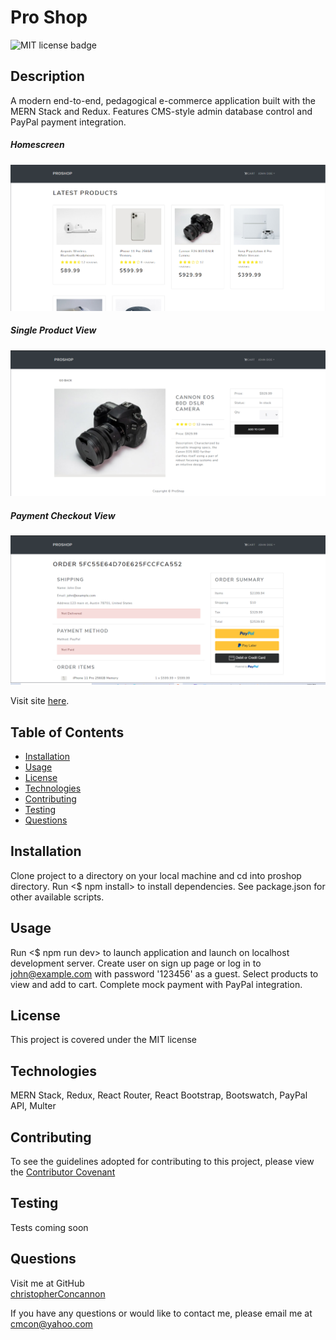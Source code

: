 
# Pro Shop

![MIT license badge](https://img.shields.io/badge/license-MIT-green)

## Description
A modern end-to-end, pedagogical e-commerce application built with the MERN Stack and Redux.  Features CMS-style admin database control and PayPal payment integration. 

##### Homescreen
![Homescreen Screenshot](./assets/images/screenshot.png)
##### Single Product View
![Single Product View Screenshot](./assets/images/screenshot2.png)
##### Payment Checkout View
![View Screenshot](./assets/images/screenshot3.png)

Visit site [here](https://).
## Table of Contents
  * [Installation](#installation)
  * [Usage](#usage)
  * [License](#license)
  * [Technologies](#technologies)
  * [Contributing](#contributing)
  * [Testing](#testing)
  * [Questions](#questions)
  
## Installation
Clone project to a directory on your local machine and cd into proshop directory.  Run <$ npm install> to install dependencies.  See package.json for other available scripts.

## Usage
Run <$ npm run dev> to launch application and launch on localhost development server.  Create user on sign up page or log in to john@example.com with password '123456' as a guest.  Select products to view and add to cart.  Complete mock payment with PayPal integration. 

## License 
This project is covered under the MIT license 

## Technologies 
MERN Stack, Redux, React Router, React Bootstrap, Bootswatch, PayPal API, Multer 


## Contributing
To see the guidelines adopted for contributing to this project, please view the [Contributor Covenant](https://www.contributor-covenant.org/version/2/0/code_of_conduct/code_of_conduct.txt)

## Testing
Tests coming soon

## Questions
Visit me at GitHub  
[christopherConcannon](https://github.com/christopherConcannon)
  
If you have any questions or would like to contact me, please email me at  
[cmcon@yahoo.com](mailto:cmcon@yahoo.com)
